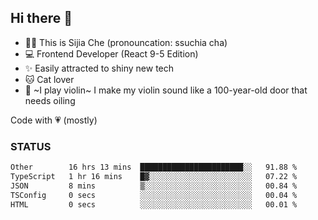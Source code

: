 ## Hi there 👋

- 🙋‍♀️ This is Sijia Che (pronouncation: ssuchia cha)
- 💻 Frontend Developer (React 9-5 Edition)
- ✨ Easily attracted to shiny new tech
- 🐱 Cat lover
- 🌟 ~I play violin~ I make my violin sound like a 100-year-old door that needs oiling

Code with 💗 (mostly)

### STATUS
<!--START_SECTION:waka-->

```txt
Other        16 hrs 13 mins  ███████████████████████░░   91.88 %
TypeScript   1 hr 16 mins    █▓░░░░░░░░░░░░░░░░░░░░░░░   07.22 %
JSON         8 mins          ▒░░░░░░░░░░░░░░░░░░░░░░░░   00.84 %
TSConfig     0 secs          ░░░░░░░░░░░░░░░░░░░░░░░░░   00.04 %
HTML         0 secs          ░░░░░░░░░░░░░░░░░░░░░░░░░   00.01 %
```

<!--END_SECTION:waka-->
